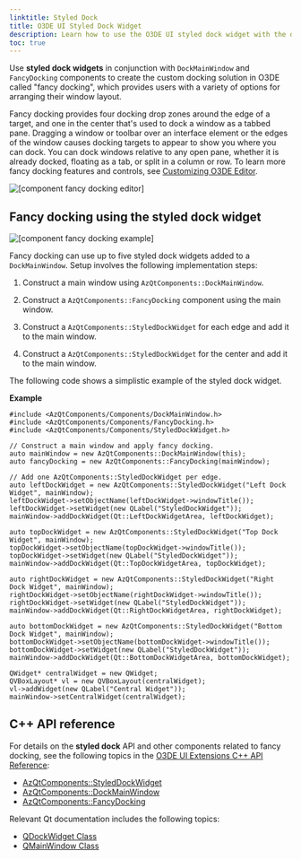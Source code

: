 ```yaml
---
linktitle: Styled Dock
title: O3DE UI Styled Dock Widget
description: Learn how to use the O3DE UI styled dock widget with the dock main window component, to enable fancy docking in O3DE tools and Gems.
toc: true
---
```


Use **styled dock widgets** in conjunction with `DockMainWindow` and `FancyDocking` components to create the custom docking solution in O3DE called "fancy docking", which provides users with a variety of options for arranging their window layout.

Fancy docking provides four docking drop zones around the edge of a target, and one in the center that's used to dock a window as a tabbed pane. Dragging a window or toolbar over an interface element or the edges of the window causes docking targets to appear to show you where you can dock. You can dock windows relative to any open pane, whether it is already docked, floating as a tab, or split in a column or row. To learn more fancy docking features and controls, see [Customizing O3DE Editor](/docs/user-guide/editor/customizing/).

![\[component fancy docking editor\]](/images/tools-ui/component-fancy-docking-editor.gif)

## Fancy docking using the styled dock widget<a name="styled-dock-basic"></a>

![\[component fancy docking example\]](/images/tools-ui/component-fancy-docking-example.png)

Fancy docking can use up to five styled dock widgets added to a `DockMainWindow`. Setup involves the following implementation steps:

1.  Construct a main window using `AzQtComponents::DockMainWindow`.

1.  Construct a `AzQtComponents::FancyDocking` component using the main window.

1.  Construct a `AzQtComponents::StyledDockWidget` for each edge and add it to the main window.

1.  Construct a `AzQtComponents::StyledDockWidget` for the center and add it to the main window.

The following code shows a simplistic example of the styled dock widget.

 **Example**

```
#include <AzQtComponents/Components/DockMainWindow.h>
#include <AzQtComponents/Components/FancyDocking.h>
#include <AzQtComponents/Components/StyledDockWidget.h>

// Construct a main window and apply fancy docking.
auto mainWindow = new AzQtComponents::DockMainWindow(this);
auto fancyDocking = new AzQtComponents::FancyDocking(mainWindow);

// Add one AzQtComponents::StyledDockWidget per edge.
auto leftDockWidget = new AzQtComponents::StyledDockWidget("Left Dock Widget", mainWindow);
leftDockWidget->setObjectName(leftDockWidget->windowTitle());
leftDockWidget->setWidget(new QLabel("StyledDockWidget"));
mainWindow->addDockWidget(Qt::LeftDockWidgetArea, leftDockWidget);

auto topDockWidget = new AzQtComponents::StyledDockWidget("Top Dock Widget", mainWindow);
topDockWidget->setObjectName(topDockWidget->windowTitle());
topDockWidget->setWidget(new QLabel("StyledDockWidget"));
mainWindow->addDockWidget(Qt::TopDockWidgetArea, topDockWidget);

auto rightDockWidget = new AzQtComponents::StyledDockWidget("Right Dock Widget", mainWindow);
rightDockWidget->setObjectName(rightDockWidget->windowTitle());
rightDockWidget->setWidget(new QLabel("StyledDockWidget"));
mainWindow->addDockWidget(Qt::RightDockWidgetArea, rightDockWidget);

auto bottomDockWidget = new AzQtComponents::StyledDockWidget("Bottom Dock Widget", mainWindow);
bottomDockWidget->setObjectName(bottomDockWidget->windowTitle());
bottomDockWidget->setWidget(new QLabel("StyledDockWidget"));
mainWindow->addDockWidget(Qt::BottomDockWidgetArea, bottomDockWidget);

QWidget* centralWidget = new QWidget;
QVBoxLayout* vl = new QVBoxLayout(centralWidget);
vl->addWidget(new QLabel("Central Widget"));
mainWindow->setCentralWidget(centralWidget);
```

## C++ API reference<a name="styled-dock-api-ref"></a>

For details on the **styled dock** API and other components related to fancy docking, see the following topics in the [O3DE UI Extensions C++ API Reference](/docs/api/frameworks/azqtcomponents/namespace_az_qt_components.html):
+  [AzQtComponents::StyledDockWidget](/docs/api/frameworks/azqtcomponents/class_az_qt_components_1_1_styled_dock_widget.html)
+  [AzQtComponents::DockMainWindow](/docs/api/frameworks/azqtcomponents/class_az_qt_components_1_1_dock_main_window.html)
+  [AzQtComponents::FancyDocking](/docs/api/frameworks/azqtcomponents/class_az_qt_components_1_1_fancy_docking.html)

Relevant Qt documentation includes the following topics:
+  [QDockWidget Class](https://doc.qt.io/qt-5/qdockwidget.html)
+  [QMainWindow Class](https://doc.qt.io/qt-5/qmainwindow.html)

